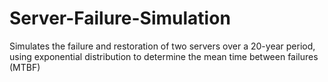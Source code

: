 # Server-Failure-Simulation
Simulates the failure and restoration of two servers over a 20-year period, using exponential distribution to determine the mean time between failures (MTBF)
